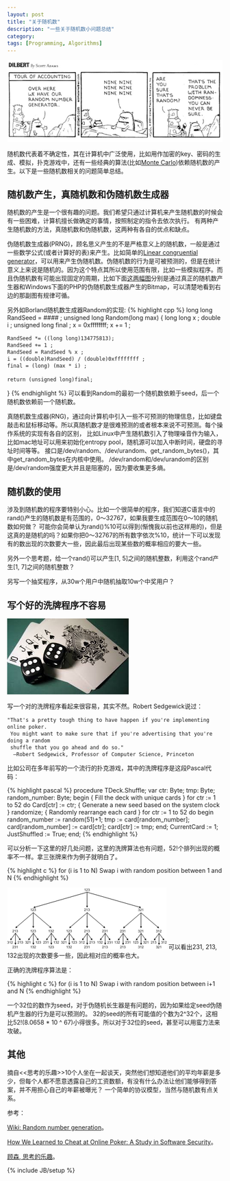 ```yaml
---
layout: post
title: "关于随机数"
description: "一些关于随机数小问题总结"
category:
tags: [Programming, Algorithms]
---
```



<img src="/images/dilbert.jpg" alt="dicker" class="img-center" />


随机数代表着不确定性，其在计算机中广泛使用，比如用作加密的key、密码的生成、模拟，扑克游戏中，还有一些经典的算法(比如[Monte Carlo](http://en.wikipedia.org/wiki/Monte_Carlo_method))依赖随机数的产生。以下是一些随机数相关的问题简单总结。

## 随机数产生，真随机数和伪随机数生成器

随机数的产生是一个很有趣的问题。我们希望只通过计算机来产生随机数的时候会有一些困难，计算机擅长做确定的事情，按照制定的指令去依次执行。
有两种产生随机数的方法，真随机数和伪随机数，这两种有各自的优点和缺点。

伪随机数生成器(PRNG)，顾名思义产生的不是严格意义上的随机数，一般是通过一些数学公式(或者计算好的表)来产生。比如简单的[Linear congruential generator](http://en.wikipedia.org/wiki/Linear_congruential_generator)，可以用来产生伪随机数。伪随机数的行为是可被预测的，但是在统计意义上来说是随机的。因为这个特点其所以使用范围有限，比如一些模拟程序。而且伪随机数有可能出现固定的周期，比如下面[这两幅图](http://www.random.org/analysis/#visual)分别是通过真正的随机数产生器和Windows下面的PHP的伪随机数生成器产生的Bitmap，可以清楚地看到右边的那副图有规律可循。

另外如Borland随机数生成器Random的实现:
{% highlight cpp %}
long long RandSeed = #### ;
unsigned long Random(long max)
{
    long long x ;
    double i ;
    unsigned long final ;
    x = 0xffffffff;
    x += 1 ;

    RandSeed *= ((long long)134775813);
    RandSeed += 1 ;
    RandSeed = RandSeed % x ;
    i = ((double)RandSeed) / (double)0xffffffff ;
    final = (long) (max * i) ;

    return (unsigned long)final;
}
{% endhighlight %}
可以看到Random的最初一个随机数依赖于seed，后一个随机数依赖前一个随机数。

真随机数生成器(RNG)，通过向计算机中引入一些不可预测的物理信息，比如键盘敲击和鼠标移动等。所以真随机数才是很难预测的或者根本来说不可预测。每个操作系统的实现有各自的区别，
比如Linux中产生随机数引入了物理噪音作为输入，比如mac地址可以用来初始化entropy pool，随机源可以加入中断时间，硬盘的寻址时间等等。
接口是/dev/random、/dev/urandom、get_random_bytes()，其中get_random_bytes在内核中使用。
/dev/random和/dev/urandom的区别是/dev/random强度更大并且是阻塞的，因为要收集更多熵。

## 随机数的使用

涉及到随机数的程序要特别小心。比如一个很简单的程序，我们知道C语言中的rand()产生的随机数是有范围的，0～32767，如果我要生成范围在0～10的随机数如何做？
可能你会简单认为rand()%10可以得到(惭愧我以前也这样用的)，但是这真的是随机的吗？如果你把0～32767的所有数字依次%10，统计一下可以发现有的数出现的次数要大一些，因此最后出现某些数的概率相应的要大一些。

另外一个思考题，给一个rand()可以产生[1, 5]之间的随机整数，利用这个rand产生[1, 7]之间的随机整数？

另写一个抽奖程序，从30w个用户中随机抽取10w个中奖用户？

## 写个好的洗牌程序不容易

<img src="/images/dicker.jpg" alt="dicker" class="img-center" />

写一个对的洗牌程序看起来很容易，其实不然。Robert Sedgewick说过：

    "That's a pretty tough thing to have happen if you're implementing online poker.
     You might want to make sure that if you're advertising that you're doing a random
	 shuffle that you go ahead and do so."
	  —Robert Sedgewick, Professor of Computer Science, Princeton

比如公司在多年前写的一个流行的扑克游戏，其中的洗牌程序是这段Pascal代码：

{% highlight pascal %}
procedure TDeck.Shuffle;
var
   ctr: Byte;
   tmp: Byte;
   random_number: Byte;
begin
   { Fill the deck with unique cards }
   for ctr := 1 to 52 do
      Card[ctr] := ctr;
   { Generate a new seed based on the system clock }
   randomize;
   { Randomly rearrange each card }
   for ctr := 1 to 52 do begin
      random_number := random(51)+1;
      tmp := card[random_number];
      card[random_number] := card[ctr];
      card[ctr] := tmp;
   end;
   CurrentCard := 1;
   JustShuffled := True;
end;
{% endhighlight %}

可以分析一下这里的好几处问题，这里的洗牌算法也有问题，52!个排列出现的概率不一样。拿三张牌来作为例子就明白了。

{% highlight c %}
for (i is 1 to N)
    Swap i with random position between 1 and N
{% endhighlight %}

<img src="/images/poker.gif" alt="dicker" class="img-center" />
可以看出231, 213, 132出现的次数要多一些，因此相对应的概率也大。

正确的洗牌程序算法是：

{% highlight c %}
for (i is 1 to N)
    Swap i with random position between i+1 and N
{% endhighlight %}

一个32位的数作为seed，对于伪随机长生器是有问题的，因为如果给定seed伪随机产生器的行为是可以预测的。
32的seed的所有可能值的个数为2^32个，这相比52!(8.0658 * 10 ^ 67)小得很多。所以对于32位的seed，甚至可以用蛮力法来攻破。

## 其他

摘自<<思考的乐趣>>10个人坐在一起谈天，突然他们想知道他们的平均年薪是多少，但每个人都不愿意透露自己的工资数额，有没有什么办法让他们能够得到答案，并不用担心自己的年薪被曝光？
一个简单的协议模型，当然与随机数有点关系。

参考：

[Wiki: Random number generation](http://en.wikipedia.org/wiki/Random_number_generation)。

[How We Learned to Cheat at Online Poker: A Study in Software Security](http://www.cigital.com/papers/download/developer_gambling.php)。

[顾森, 思考的乐趣](http://book.douban.com/subject/10779597/)。

{% include JB/setup %}
